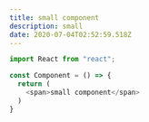 ```yaml
---
title: small component
description: small
date: 2020-07-04T02:52:59.518Z
---
```



```typescript
import React from "react";

const Component = () => {
  return (
    <span>small component</span>
  )
}
```